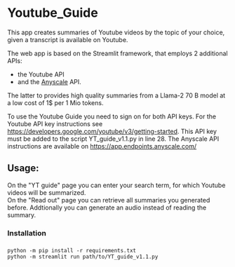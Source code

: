 # Youtube_Guide
This app creates summaries of Youtube videos by the topic of your choice, given a transcript is available on Youtube. 

The web app is based on the Streamlit framework, that employs 2 additional APIs: 
- the Youtube API
- and the [Anyscale](https://www.anyscale.com/) API. 

The latter to provides high quality summaries from a Llama-2 70 B model at a low cost of 1$ per 1 Mio tokens.  

To use the Youtube Guide you need to sign on for both API keys. 
For the Youtube API key instructions see https://developers.google.com/youtube/v3/getting-started. This API key must be added to the script YT_guide_v1.1.py in line 28. 
The Anyscale API instructions are available on https://app.endpoints.anyscale.com/

## Usage:
On the "YT guide" page you can enter your search term, for which Youtube videos will be summarized.  
On the "Read out" page you can retrieve all summaries you generated before. Addtionally you can generate an audio instead of reading the summary. 


### Installation

### 

```shell
python -m pip install -r requirements.txt
python -m streamlit run path/to/YT_guide_v1.1.py
```
